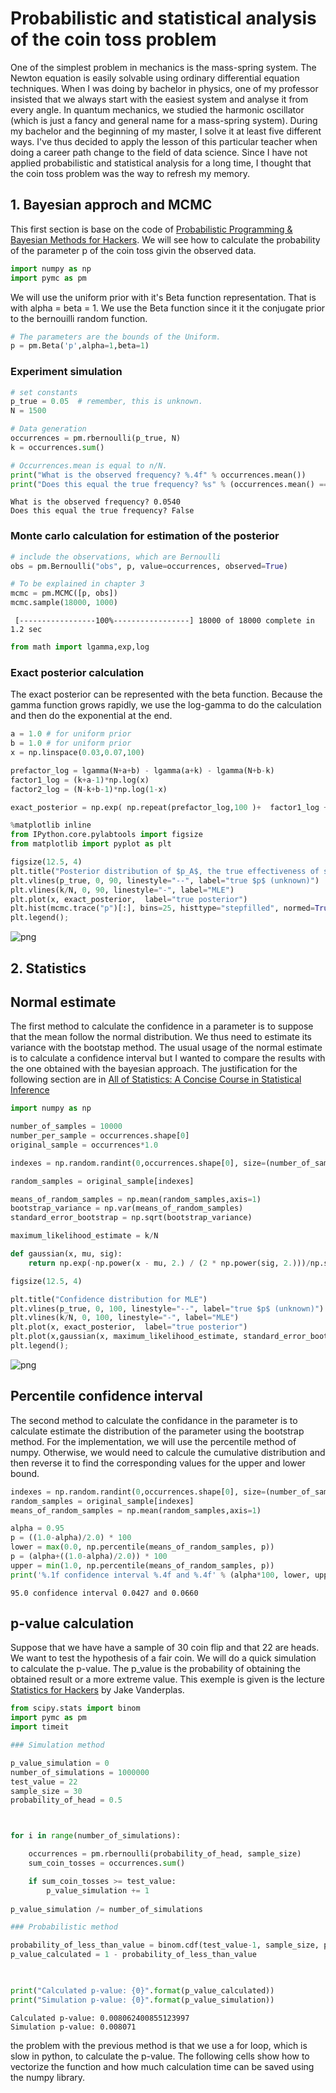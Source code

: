 
# Probabilistic and statistical analysis of the coin toss problem
One of the simplest problem in mechanics is the mass-spring system. The Newton equation is easily solvable using ordinary differential equation techniques. When I was doing by bachelor in physics, one of my professor insisted that we always start with the easiest system and analyse it from every angle. In quantum mechanics, we studied the harmonic oscillator (which is just a fancy and general name for a mass-spring system). During my bachelor and the beginning of my master, I solve it at least five different ways.  I've thus decided to apply the lesson of this particular teacher when doing a career path change to the field of data science. Since I have not applied probabilistic and statistical analysis for a long time, I thought that the coin toss problem was the way to refresh my memory.

## 1. Bayesian approch and MCMC

This first section is base on the code of [Probabilistic Programming & Bayesian Methods for Hackers](https://camdavidsonpilon.github.io/Probabilistic-Programming-and-Bayesian-Methods-for-Hackers/#contents). We will see how to calculate the probability of the parameter p of the coin toss givin the observed data.


```python
import numpy as np
import pymc as pm
```

We will use the uniform prior with it's Beta function representation. That is with alpha = beta = 1. We use the Beta function since it it the conjugate prior to the bernouilli random function. 


```python
# The parameters are the bounds of the Uniform.
p = pm.Beta('p',alpha=1,beta=1)
```

### Experiment simulation


```python
# set constants
p_true = 0.05  # remember, this is unknown.
N = 1500

# Data generation
occurrences = pm.rbernoulli(p_true, N)
k = occurrences.sum()
```


```python
# Occurrences.mean is equal to n/N.
print("What is the observed frequency? %.4f" % occurrences.mean())
print("Does this equal the true frequency? %s" % (occurrences.mean() == p_true))
```

    What is the observed frequency? 0.0540
    Does this equal the true frequency? False


### Monte carlo calculation for estimation of the posterior


```python
# include the observations, which are Bernoulli
obs = pm.Bernoulli("obs", p, value=occurrences, observed=True)

# To be explained in chapter 3
mcmc = pm.MCMC([p, obs])
mcmc.sample(18000, 1000)
```

     [-----------------100%-----------------] 18000 of 18000 complete in 1.2 sec


```python
from math import lgamma,exp,log
```

### Exact posterior calculation

The exact posterior can be represented with the beta function. Because the gamma function grows rapidly, we use the log-gamma to do the calculation and then do the exponential at the end. 


```python
a = 1.0 # for uniform prior
b = 1.0 # for uniform prior
x = np.linspace(0.03,0.07,100)

prefactor_log = lgamma(N+a+b) - lgamma(a+k) - lgamma(N+b-k)
factor1_log = (k+a-1)*np.log(x) 
factor2_log = (N-k+b-1)*np.log(1-x)

exact_posterior = np.exp( np.repeat(prefactor_log,100 )+  factor1_log + factor2_log)
```


```python
%matplotlib inline
from IPython.core.pylabtools import figsize
from matplotlib import pyplot as plt

figsize(12.5, 4)
plt.title("Posterior distribution of $p_A$, the true effectiveness of site A")
plt.vlines(p_true, 0, 90, linestyle="--", label="true $p$ (unknown)")
plt.vlines(k/N, 0, 90, linestyle="-", label="MLE")
plt.plot(x, exact_posterior,  label="true posterior")
plt.hist(mcmc.trace("p")[:], bins=25, histtype="stepfilled", normed=True)
plt.legend();
```


![png](./figures/output_12_0.png)


## 2. Statistics

## Normal estimate

The first method to calculate the confidence in a parameter is to suppose that the mean follow the normal distribution. We thus need to estimate its variance with the bootstap method. The usual usage of the normal estimate is to calculate a confidence interval but I wanted to compare the results with the one obtained with the bayesian approach. The justification for the following section are in  [All of Statistics: A Concise Course in Statistical Inference](https://www.amazon.ca/All-Statistics-Concise-Statistical-Inference/dp/0387402721/ref=sr_1_1?ie=UTF8&qid=1472153873&sr=8-1&keywords=Larry+Wasserman%2C+All+of+Statistics+%3A+A+Concise+Course+in+Statistical+Inference)


```python
import numpy as np

number_of_samples = 10000
number_per_sample = occurrences.shape[0]
original_sample = occurrences*1.0

indexes = np.random.randint(0,occurrences.shape[0], size=(number_of_samples, number_per_sample))
```


```python
random_samples = original_sample[indexes]
```


```python
means_of_random_samples = np.mean(random_samples,axis=1) 
bootstrap_variance = np.var(means_of_random_samples)
standard_error_bootstrap = np.sqrt(bootstrap_variance)
```


```python
maximum_likelihood_estimate = k/N
```


```python
def gaussian(x, mu, sig):
    return np.exp(-np.power(x - mu, 2.) / (2 * np.power(sig, 2.)))/np.sqrt(2*np.pi*sig**2)
```


```python
figsize(12.5, 4)

plt.title("Confidence distribution for MLE")
plt.vlines(p_true, 0, 100, linestyle="--", label="true $p$ (unknown)")
plt.vlines(k/N, 0, 100, linestyle="-", label="MLE")
plt.plot(x, exact_posterior,  label="true posterior")
plt.plot(x,gaussian(x, maximum_likelihood_estimate, standard_error_bootstrap), label="gaussian estimate")
plt.legend();
```


![png](./figures/output_19_0.png)


## Percentile confidence interval

The second method to calculate the confidance in the parameter is to calculate estimate the distribution of the parameter using the bootstrap method. For the implementation, we will use the percentile method of numpy. Otherwise, we would need to calcule the cumulative distribution and then reverse it to find the corresponding values for the upper and lower bound. 


```python
indexes = np.random.randint(0,occurrences.shape[0], size=(number_of_samples, number_per_sample))
random_samples = original_sample[indexes]
means_of_random_samples = np.mean(random_samples,axis=1)

alpha = 0.95
p = ((1.0-alpha)/2.0) * 100
lower = max(0.0, np.percentile(means_of_random_samples, p))
p = (alpha+((1.0-alpha)/2.0)) * 100
upper = min(1.0, np.percentile(means_of_random_samples, p))
print('%.1f confidence interval %.4f and %.4f' % (alpha*100, lower, upper))
```

    95.0 confidence interval 0.0427 and 0.0660


## p-value calculation

Suppose that we have have a sample of 30 coin flip and that 22 are heads. We want to test the hypothesis of a fair coin. We will do a quick simulation to calculate the p-value. The p_value is the probability of obtaining the obtained result or a more extreme value. This exemple is given is the lecture [Statistics for Hackers](https://www.youtube.com/watch?v=Iq9DzN6mvYA) by Jake Vanderplas.


```python
from scipy.stats import binom
import pymc as pm
import timeit

### Simulation method

p_value_simulation = 0
number_of_simulations = 1000000
test_value = 22
sample_size = 30
probability_of_head = 0.5



for i in range(number_of_simulations):

    occurrences = pm.rbernoulli(probability_of_head, sample_size)
    sum_coin_tosses = occurrences.sum()

    if sum_coin_tosses >= test_value:
        p_value_simulation += 1
 
p_value_simulation /= number_of_simulations

### Probabilistic method

probability_of_less_than_value = binom.cdf(test_value-1, sample_size, probability_of_head)
p_value_calculated = 1 - probability_of_less_than_value

 
```


```python
print("Calculated p-value: {0}".format(p_value_calculated))
print("Simulation p-value: {0}".format(p_value_simulation))    
```

    Calculated p-value: 0.008062400855123997
    Simulation p-value: 0.008071


the problem with the previous method is that we use a for loop, which is slow in python, to calculate the p-value. The following cells show how to vectorize the function and how much calculation time can be saved using the numpy library.


